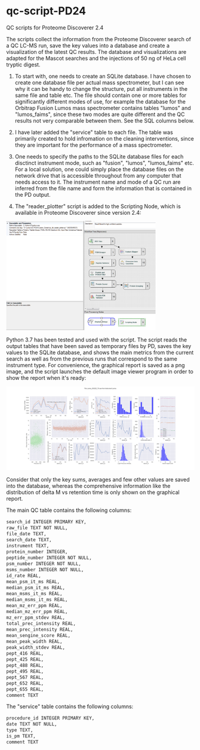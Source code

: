 # qc-script-PD24
QC scripts for Proteome Discoverer 2.4

The scripts collect the information from the Proteome Discoverer search of a QC LC-MS run, save the key values into a database and create a visualization of the latest QC results. The database and visualizations are adapted for the Mascot searches and the injections of 50 ng of HeLa cell tryptic digest.

1) To start with, one needs to create an SQLite database. I have chosen to create one database file per actual mass spectrometer, but I can see why it can be handy to change the structure, put all instruments in the same file and table etc. The file should contain one or more tables for significantly different modes of use, for example the database for the Orbitrap Fusion Lumos mass spectrometer contains tables "lumos" and "lumos_faims", since these two modes are quite different and the QC results not very comparable between them. See the SQL columns below.

2) I have later added the "service" table to each file. The table was primarily created to hold infromation on the cleaning interventions, since they are important for the performance of a mass spectrometer.

3) One needs to specify the paths to the SQLite database files for each disctinct instrument mode, such as "fusion", "lumos", "lumos_faims" etc. For a local solution, one could simply place the database files on the network drive that is accessible throughout from any computer that needs access to it. The instrument name and mode of a QC run are inferred from the file name and form the information that is contained in the PD output.

4) The "reader_plotter" script is added to the Scripting Node, which is available in Proteome Discoverer since version 2.4:

<img src="https://github.com/dev-ev/QC_Script_PD2.4/blob/master/Screenshot_PD2.4_QC_ConsensusWF.PNG" alt="drawing" width="400"/>

Python 3.7 has been tested and used with the script. The script reads the output tables that have been saved as temporary files by PD, saves the key values to the SQLite database, and shows the main metrics from the current search as well as from the previous runs that correspond to the same instrument type. For convenience, the graphical report is saved as a png image, and the script launches the default image viewer program in order to show the report when it's ready:

<img src="https://github.com/dev-ev/QC_Script_PD2.4/blob/master/QC_graphical_report_example.png" alt="drawing" width="800"/>

Consider that only the key sums, averages and few other values are saved into the database, whereas the comprehensive information like the distribution of delta M vs retention time is only shown on the graphical report.

The main QC table contains the following columns:

    search_id INTEGER PRIMARY KEY,
    raw_file TEXT NOT NULL,
    file_date TEXT,
    search_date TEXT,
    instrument TEXT,
    protein_number INTEGER,
    peptide_number INTEGER NOT NULL,
    psm_number INTEGER NOT NULL,
    msms_number INTEGER NOT NULL,
    id_rate REAL,
    mean_psm_it_ms REAL,
    median_psm_it_ms REAL,
    mean_msms_it_ms REAL,
    median_msms_it_ms REAL,
    mean_mz_err_ppm REAL,
    median_mz_err_ppm REAL,
    mz_err_ppm_stdev REAL,
    total_prec_intensity REAL,
    mean_prec_intensity REAL,
    mean_sengine_score REAL,
    mean_peak_width REAL,
    peak_width_stdev REAL,
    pept_416 REAL,
    pept_425 REAL,
    pept_488 REAL,
    pept_495 REAL,
    pept_567 REAL,
    pept_652 REAL,
    pept_655 REAL,
    comment TEXT

The "service" table contains the following columns:

    procedure_id INTEGER PRIMARY KEY,
    date TEXT NOT NULL,
    type TEXT,
    is_pm TEXT,
    comment TEXT
